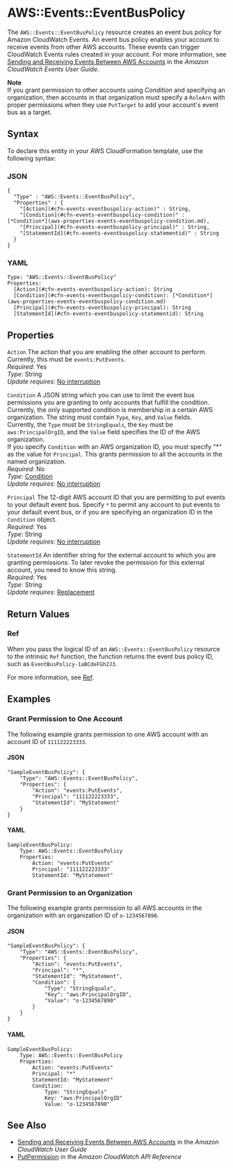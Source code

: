 # AWS::Events::EventBusPolicy<a name="aws-resource-events-eventbuspolicy"></a>

The `AWS::Events::EventBusPolicy` resource creates an event bus policy for Amazon CloudWatch Events\. An event bus policy enables your account to receive events from other AWS accounts\. These events can trigger CloudWatch Events rules created in your account\. For more information, see [Sending and Receiving Events Between AWS Accounts](https://docs.aws.amazon.com/AmazonCloudWatch/latest/events/CloudWatchEvents-CrossAccountEventDelivery.html) in the *Amazon CloudWatch Events User Guide*\. 

**Note**  
If you grant permission to other accounts using *Condition* and specifying an organization, then accounts in that organization must specify a `RoleArn` with proper permissions when they use `PutTarget` to add your account's event bus as a target\.

## Syntax<a name="aws-resource-events-eventbuspolicy-syntax"></a>

To declare this entity in your AWS CloudFormation template, use the following syntax:

### JSON<a name="aws-resource-events-eventbuspolicy-syntax.json"></a>

```
{
  "Type" : "AWS::Events::EventBusPolicy",
  "Properties" : {
    "[Action](#cfn-events-eventbuspolicy-action)" : String,
    "[Condition](#cfn-events-eventbuspolicy-condition)" : [*Condition*](aws-properties-events-eventbuspolicy-condition.md),
    "[Principal](#cfn-events-eventbuspolicy-principal)" : String,
    "[StatementId](#cfn-events-eventbuspolicy-statementid)" : String
  }
}
```

### YAML<a name="aws-resource-events-eventbuspolicy-syntax.yaml"></a>

```
Type: "AWS::Events::EventBusPolicy"
Properties:
  [Action](#cfn-events-eventbuspolicy-action): String
  [Condition](#cfn-events-eventbuspolicy-condition): [*Condition*](aws-properties-events-eventbuspolicy-condition.md)
  [Principal](#cfn-events-eventbuspolicy-principal): String
  [StatementId](#cfn-events-eventbuspolicy-statementid): String
```

## Properties<a name="aws-resource-events-eventbuspolicy-properties"></a>

`Action`  <a name="cfn-events-eventbuspolicy-action"></a>
The action that you are enabling the other account to perform\. Currently, this must be `events:PutEvents`\.  
 *Required*: Yes  
 *Type*: String  
 *Update requires*: [No interruption](using-cfn-updating-stacks-update-behaviors.md#update-no-interrupt) 

`Condition`  <a name="cfn-events-eventbuspolicy-condition"></a>
A JSON string which you can use to limit the event bus permissions you are granting to only accounts that fulfill the condition\. Currently, the only supported condition is membership in a certain AWS organization\. The string must contain `Type`, `Key`, and `Value` fields\.  
Currently, the `Type` must be `StringEquals`, the `Key` must be `aws:PrincipalOrgID`, and the `Value` field specifies the ID of the AWS organization\.  
If you specify `Condition` with an AWS organization ID, you must specify "\*" as the value for `Principal`\. This grants permission to all the accounts in the named organization\.  
 *Required*: No  
 *Type*: [Condition](aws-properties-events-eventbuspolicy-condition.md)  
 *Update requires*: [No interruption](using-cfn-updating-stacks-update-behaviors.md#update-no-interrupt) 

`Principal`  <a name="cfn-events-eventbuspolicy-principal"></a>
The 12\-digit AWS account ID that you are permitting to put events to your default event bus\. Specify `*` to permit any account to put events to your default event bus, or if you are specifying an organization ID in the `Condition` object\.  
 *Required*: Yes  
 *Type*: String  
 *Update requires*: [No interruption](using-cfn-updating-stacks-update-behaviors.md#update-no-interrupt) 

`StatementId`  <a name="cfn-events-eventbuspolicy-statementid"></a>
An identifier string for the external account to which you are granting permissions\. To later revoke the permission for this external account, you need to know this string\.  
 *Required*: Yes  
 *Type*: String  
 *Update requires*: [Replacement](using-cfn-updating-stacks-update-behaviors.md#update-replacement) 

## Return Values<a name="aws-resource-events-eventbuspolicy-returnvalues"></a>

### Ref<a name="aws-resource-events-eventbuspolicy-ref"></a>

When you pass the logical ID of an `AWS::Events::EventBusPolicy` resource to the intrinsic `Ref` function, the function returns the event bus policy ID, such as `EventBusPolicy-1aBCdeFGh2J3`\. 

For more information, see [Ref](intrinsic-function-reference-ref.md)\. 

## Examples<a name="aws-resource-events-eventbuspolicy-examples"></a>

### Grant Permission to One Account<a name="aws-resource-events-eventbuspolicy-example1"></a>

The following example grants permission to one AWS account with an account ID of `111122223333`\.

#### JSON<a name="aws-resource-events-eventbuspolicy-example1.json"></a>

```
"SampleEventBusPolicy": {
    "Type": "AWS::Events::EventBusPolicy",
    "Properties": {
        "Action": "events:PutEvents",
        "Principal": "111122223333",
        "StatementId": "MyStatement"
    }
}
```

#### YAML<a name="aws-resource-events-eventbuspolicy-example1.yaml"></a>

```
SampleEventBusPolicy: 
    Type: AWS::Events::EventBusPolicy
    Properties: 
        Action: "events:PutEvents"
        Principal: "111122223333"
        StatementId: "MyStatement"
```

### Grant Permission to an Organization<a name="aws-resource-events-eventbuspolicy-example2"></a>

The following example grants permission to all AWS accounts in the organization with an organization ID of `o-1234567890`\.

#### JSON<a name="aws-resource-events-eventbuspolicy-example2.json"></a>

```
"SampleEventBusPolicy": {
    "Type": "AWS::Events::EventBusPolicy",
    "Properties": {
        "Action": "events:PutEvents",
        "Principal": "*",
        "StatementId": "MyStatement",
        "Condition": {
            "Type": "StringEquals",
            "Key": "aws:PrincipalOrgID",
            "Value": "o-1234567890"
        }
    }
}
```

#### YAML<a name="aws-resource-events-eventbuspolicy-example2.yaml"></a>

```
SampleEventBusPolicy: 
    Type: AWS::Events::EventBusPolicy
    Properties: 
        Action: "events:PutEvents"
        Principal: "*"
        StatementId: "MyStatement"
        Condition: 
            Type: "StringEquals"
            Key: "aws:PrincipalOrgID"
            Value: "o-1234567890"
```

## See Also<a name="aws-resource-events-eventbuspolicy-seealso"></a>
+ [Sending and Receiving Events Between AWS Accounts](https://docs.aws.amazon.com/AmazonCloudWatch/latest/events/CloudWatchEvents-CrossAccountEventDelivery.html) in the *Amazon CloudWatch User Guide*
+ [PutPermission](https://docs.aws.amazon.com/AmazonCloudWatchEvents/latest/APIReference/API_PutPermission.html) in the *Amazon CloudWatch API Reference*